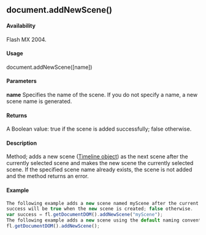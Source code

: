 ## document.addNewScene()

#### Availability

Flash MX 2004.

#### Usage

document.addNewScene(\[name\])

#### Parameters

**name** Specifies the name of the scene. If you do not specify a name, a new scene name is generated.

#### Returns

A Boolean value: true if the scene is added successfully; false otherwise.

#### Description

Method; adds a new scene ([Timeline object](../Timeline_object/timeline_summary.md)) as the next scene after the currently selected scene and makes the new scene the currently selected scene. If the specified scene name already exists, the scene is not added and the method returns an error.

#### Example

```javascript
The following example adds a new scene named myScene after the current scene in the current document. The variable
success will be true when the new scene is created; false otherwise.
var success = fl.getDocumentDOM().addNewScene("myScene");
The following example adds a new scene using the default naming convention. If only one scene exists, the newly created scene is named "Scene 2".
fl.getDocumentDOM().addNewScene();

```